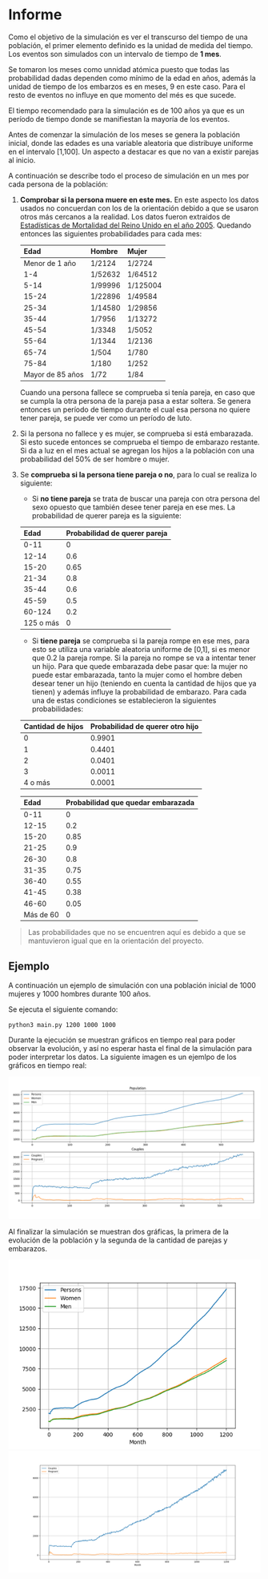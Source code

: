 
# Informe

Como el objetivo de la simulación es ver el transcurso del tiempo de una población, el primer elemento definido es la 
unidad de medida del tiempo. Los eventos son simulados con un intervalo de tiempo de **1 mes**.

Se tomaron los meses como unnidad atómica puesto que todas las probabilidad dadas dependen como mínimo de la edad en 
años, además la unidad de tiempo de los embarzos es en meses, 9 en este caso. Para el resto de eventos no influye en que 
momento del més es que sucede.

El tiempo recomendado para la simulación es de 100 años ya que es un período de tiempo donde se manifiestan la mayoría 
de los eventos.

Antes de comenzar la simulación de los meses se genera la población inicial, donde las edades es una variable aleatoria 
que distribuye uniforme en el intervalo [1,100]. Un aspecto a destacar es que no van a existir parejas al inicio.

A continuación se describe todo el proceso de simulación en un mes por cada persona de la población:

1. **Comprobar si la persona muere en este mes.** En este aspecto los datos usados no concuerdan con los de la 
orientación debido a que se usaron otros más cercanos a la realidad. Los datos fueron extraidos de 
[Estadísticas de Mortalidad del Reino Unido en el año 2005](http://www.statistics.gov.uk/booth/Risk/dyingage.html). 
Quedando entonces las siguientes probabilidades para cada mes:

    |     Edad         | Hombre  |  Mujer   |
    |      ---         |   ---   |   ---    |
    | Menor de 1 año   | 1/2124  | 1/2724   |
    | 1-4              | 1/52632 | 1/64512  |
    | 5-14             | 1/99996 | 1/125004 |
    | 15-24            | 1/22896 | 1/49584  |
    | 25-34            | 1/14580 | 1/29856  |
    | 35-44            | 1/7956  | 1/13272  |
    | 45-54            | 1/3348  | 1/5052   |
    | 55-64            | 1/1344  | 1/2136   |
    | 65-74            | 1/504   | 1/780    |
    | 75-84            | 1/180   | 1/252    |
    | Mayor de 85 años | 1/72    | 1/84     |

    Cuando una persona fallece se comprueba si tenía pareja, en caso que se cumpla la otra persona de la pareja pasa a
    estar soltera. Se genera entonces un período de tiempo durante el cual esa persona no quiere tener pareja, se puede 
    ver como un período de luto.

2. Si la persona no fallece y es mujer, se comprueba si está embarazada. Si esto sucede entonces se comprueba el tiempo
de embarazo restante. Si da a luz en el mes actual se agregan los hijos a la población con una probabilidad del 50% de 
ser hombre o mujer. 
 
3. Se **comprueba si la persona tiene pareja o no**, para lo cual se realiza lo siguiente:
    * Si **no tiene pareja** se trata de buscar una pareja con otra persona del sexo opuesto que también desee tener 
    pareja en ese mes. La probabilidad de querer pareja es la siguiente:
    
    | Edad      | Probabilidad de querer pareja |
    | ---       | ---                           |
    | 0-11      | 0                             |
    | 12-14     | 0.6                           |
    | 15-20     | 0.65                          |
    | 21-34     | 0.8                           |
    | 35-44     | 0.6                           |
    | 45-59     | 0.5                           |
    | 60-124    | 0.2                           |
    | 125 o más | 0                             |
    * Si **tiene pareja** se comprueba si la pareja rompe en ese mes, para esto se utiliza una variable aleatoria 
    uniforme de [0,1], si es menor que 0.2 la pareja rompe. Si la pareja no rompe se va a intentar tener un hijo. 
    Para que quede embarazada debe pasar que: la mujer no puede estar embarazada, tanto la mujer como el hombre deben 
    desear tener un hijo (teniendo en cuenta la cantidad de hijos que ya tienen) y además influye la probabilidad de 
    embarazo. Para cada una de estas condiciones se establecieron la siguientes probabilidades:

    | Cantidad de hijos | Probabilidad de querer otro hijo |
    | ---               | ---                              |
    | 0                 | 0.9901                           |
    | 1                 | 0.4401                           |
    | 2                 | 0.0401                           |
    | 3                 | 0.0011                           |
    | 4 o más           | 0.0001                           |
     
    | Edad      | Probabilidad que quedar embarazada |
    | ---       | ---                                |
    | 0-11      | 0                                  |
    | 12-15     | 0.2                                |
    | 15-20     | 0.85                               |
    | 21-25     | 0.9                                |
    | 26-30     | 0.8                                |
    | 31-35     | 0.75                               |
    | 36-40     | 0.55                               |
    | 41-45     | 0.38                               |
    | 46-60     | 0.05                               |
    | Más de 60 | 0                                  |


> Las probabilidades que no se encuentren aquí es debido a que se mantuvieron igual que en la orientación del proyecto.

## Ejemplo

A continuación un ejemplo de simulación con una población inicial de 1000 mujeres y 1000 hombres durante 100 años.

Se ejecuta el siguiente comando:

```
python3 main.py 1200 1000 1000
```

Durante la ejecución se muestran gráficos en tiempo real para poder observar la evolución, y así no esperar hasta el 
final de la simulación para poder interpretar los datos. La siguiente imagen es un ejemlpo de los gráficos en tiempo
real:

![](RealTime.png)

Al finalizar la simulación se muestran dos gráficas, la primera de la evolución de la población y la segunda de la 
cantidad de parejas y embarazos.

![](Figure_1.png)
![](Figure_2.png)
